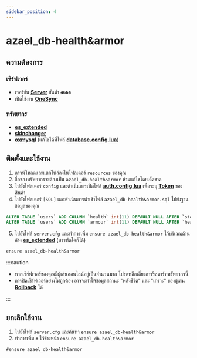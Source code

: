 ```yaml
---
sidebar_position: 4
---
```


# azael_db-health&armor

## ความต้องการ

### เซิร์ฟเวอร์

- เวอร์ชัน **[Server](https://runtime.fivem.net/artifacts/fivem/build_server_windows/master)** ขั้นต่ำ **`4664`**
- เปิดใช้งาน **[OneSync](https://docs.fivem.net/docs/scripting-reference/onesync)**

### ทรัพยากร

- **[es_extended](https://github.com/esx-framework/esx-legacy/tree/main/%5Besx%5D/es_extended)**
- **[skinchanger](https://github.com/esx-framework/esx-legacy/tree/main/%5Besx%5D/skinchanger)**
- **[oxmysql](https://github.com/overextended/oxmysql)** (แก้ไขได้ที่ไฟล์ **[database.config.lua](./config/database)**)

## ติดตั้งและใช้งาน

1. ดาวน์โหลดและแตกไฟล์ลงในโฟลเดอร์ `resources` ของคุณ
2. ชื่อของทรัพยากรจะต้องเป็น `azael_db-health&armor` ห้ามแก้ไขโดยเด็ดขาด
3. ไปยังโฟลเดอร์ `config` และดำเนินการเปิดไฟล์ **[auth.config.lua](./config/auth.md)** เพื่อระบุ **[Token](./config/auth#token)** ของสินค้า
4. ไปยังโฟลเดอร์ `[SQL]` และดำเนินการนำเข้าไฟล์ `azael_db-health&armor.sql` ไปยังฐานข้อมูลของคุณ

```sql  title="azael_db-health&armor.sql"
ALTER TABLE `users` ADD COLUMN `health` int(11) DEFAULT NULL AFTER `status`;
ALTER TABLE `users` ADD COLUMN `armour` int(11) DEFAULT NULL AFTER `health`;
```

5. ไปยังไฟล์ `server.cfg` และทำการเพิ่ม `ensure azael_db-health&armor` ไว้บริเวณด้านล่าง **[es_extended](https://github.com/esx-framework/esx-legacy/tree/main/%5Besx%5D/es_extended)** (บรรทัดใดก็ได้)

```diff  title="server.cfg"
ensure azael_db-health&armor
```

:::caution

- หากเซิร์ฟเวอร์ของคุณมีผู้เล่นออนไลน์อยู่เป็นจำนวนมาก โปรดหลีกเลี่ยงการรีสตาร์ททรัพยากรนี้
- การปิดเซิร์ฟเวอร์อย่างไม่ถูกต้อง อาจจะทำให้ข้อมูลสถานะ "พลังชีวิต" และ "เกราะ" ของผู้เล่น **[Rollback](https://en.wikipedia.org/wiki/Rollback_(data_management))** ได้

:::

## ยกเลิกใช้งาน

1. ไปยังไฟล์ `server.cfg` และค้นหา `ensure azael_db-health&armor`
2. ทำการเพิ่ม `#` ไว้ข้างหน้า `ensure azael_db-health&armor`

```diff  title="server.cfg"
#ensure azael_db-health&armor
```

